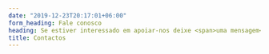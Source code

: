 ```yaml
---
date: "2019-12-23T20:17:01+06:00"
form_heading: Fale conosco
heading: Se estiver interessado em apoiar-nos deixe <span>uma mensagem</span>. Estamos experimentando alguns problemas no nosso servidor. Pedimos que escreva para nós diretamente usando email listado na secção contactos.
title: Contactos
---
```


